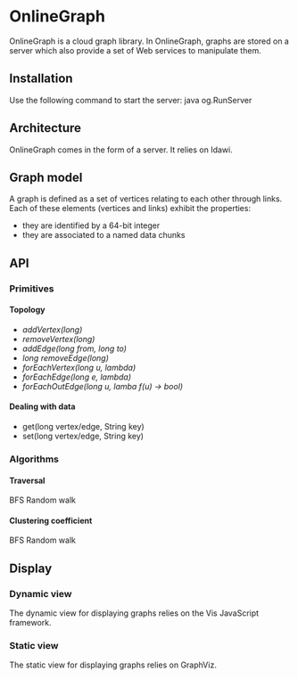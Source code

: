 # OnlineGraph

OnlineGraph is a cloud graph library. In OnlineGraph, graphs are stored on a server which also provide a set of Web services to manipulate them.


## Installation
Use the following command to start the server: 
java og.RunServer

## Architecture
OnlineGraph comes in the form of a server. It relies on Idawi.

## Graph model
A graph is defined as a set of vertices relating to each other through links. Each of these elements (vertices and links) exhibit the properties:
- they are identified by a 64-bit integer
- they are associated to a named data chunks

## API
### Primitives
#### Topology
- *addVertex(long)*
- *removeVertex(long)*
- *addEdge(long from, long to)*
- *long removeEdge(long)*
- *forEachVertex(long u, lambda)*
- *forEachEdge(long e, lambda)*
- *forEachOutEdge(long u, lamba f(u) -> bool)*

#### Dealing with data
- get(long vertex/edge, String key)
- set(long vertex/edge, String key)

### Algorithms
#### Traversal
BFS
Random walk
#### Clustering coefficient
BFS
Random walk

## Display
### Dynamic view
The dynamic view for displaying graphs relies on the Vis JavaScript framework.

### Static view
The static view for displaying graphs relies on GraphViz.
